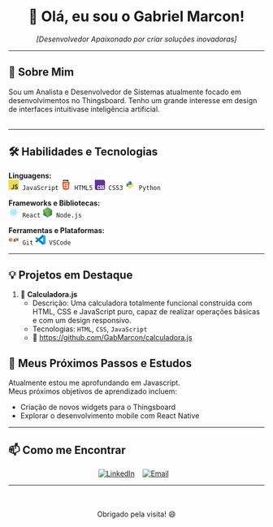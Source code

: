 <div align="center">
  <h1>👋 Olá, eu sou o Gabriel Marcon!</h1>
</div>

<p align="center">
  <em>[Desenvolvedor Apaixonado por criar soluções inovadoras]</em>
</p>

---

## 🚀 Sobre Mim

<p>
  Sou um Analista e Desenvolvedor de Sistemas atualmente focado em desenvolvimentos no Thingsboard. Tenho um grande interesse em design de interfaces intuitivase inteligência artificial.
  <br><br>
</p>

---

## 🛠️ Habilidades e Tecnologias

<p align="left">
  <strong>Linguagens:</strong>
  <br>
  <code><img height="20" src="https://raw.githubusercontent.com/github/explore/80688e429a7d4ef2fca1e82350fe8e3517d3494d/topics/javascript/javascript.png" alt="JavaScript"> JavaScript</code>
  <code><img height="20" src="https://raw.githubusercontent.com/github/explore/80688e429a7d4ef2fca1e82350fe8e3517d3494d/topics/html/html.png" alt="HTML5"> HTML5</code>
  <code><img height="20" src="https://raw.githubusercontent.com/github/explore/80688e429a7d4ef2fca1e82350fe8e3517d3494d/topics/css/css.png" alt="CSS3"> CSS3</code>
  <code><img height="20" src="https://raw.githubusercontent.com/github/explore/80688e429a7d4ef2fca1e82350fe8e3517d3494d/topics/python/python.png" alt="Python"> Python</code>
  </p>

<p align="left">
  <strong>Frameworks e Bibliotecas:</strong>
  <br>
  <code><img height="20" src="https://raw.githubusercontent.com/github/explore/80688e429a7d4ef2fca1e82350fe8e3517d3494d/topics/react/react.png" alt="React"> React</code> <code><img height="20" src="https://raw.githubusercontent.com/github/explore/80688e429a7d4ef2fca1e82350fe8e3517d3494d/topics/nodejs/nodejs.png" alt="Node.js"> Node.js</code> </p>

<p align="left">
  <strong>Ferramentas e Plataformas:</strong>
  <br>
  <code><img height="20" src="https://raw.githubusercontent.com/github/explore/80688e429a7d4ef2fca1e82350fe8e3517d3494d/topics/git/git.png" alt="Git"> Git</code>
  <code><img height="20" src="https://raw.githubusercontent.com/github/explore/80688e429a7d4ef2fca1e82350fe8e3517d3494d/topics/visual-studio-code/visual-studio-code.png" alt="VSCode"> VSCode</code>
  </p>

---

## 💡 Projetos em Destaque

1.  🌟 **Calculadora.js**
    * Descrição: Uma calculadora totalmente funcional construída com HTML, CSS e JavaScript puro, capaz de realizar operações básicas e com um design responsivo.
    * Tecnologias: `HTML`, `CSS`, `JavaScript`
    * 🔗 https://github.com/GabMarcon/calculadora.js


## 🌱 Meus Próximos Passos e Estudos

<p>
  Atualmente estou me aprofundando em Javascript. <br>
  Meus próximos objetivos de aprendizado incluem:
  <ul>
    <li>Criação de novos widgets para o Thingsboard</li>
    <li>Explorar o desenvolvimento mobile com React Native</li>
  </ul>
</p>

---

## 📫 Como me Encontrar

<p align="center">
  <a href="https://www.linkedin.com/in/gabriel-marcon-schraiber-81703222b/" target="_blank"><img src="https://img.shields.io/badge/LinkedIn-0077B5?style=for-the-badge&logo=linkedin&logoColor=white" alt="LinkedIn"></a>
  &nbsp;&nbsp;
  <a href="mailto:gmschraiber@gmail.com"><img src="https://img.shields.io/badge/Email-D14836?style=for-the-badge&logo=gmail&logoColor=white" alt="Email"></a>
  &nbsp;&nbsp;
  </p>

---

<p align="center">
  <br><br>
  Obrigado pela visita! 😄
</p>
